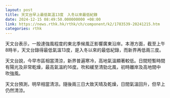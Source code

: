 ```yaml
---
layout: post
title: 天文台早上最低氣溫13度　入冬以來最低紀錄
date: 2024-12-15 08:49:50.000000000 +08:00
link: https://news.rthk.hk/rthk/ch/component/k2/1783539-20241215.htm
categories: rthk
---
```


天文台表示，一股達強風程度的東北季候風正影響廣東沿岸。本港方面，截至上午8時半，天文台錄得最低氣溫13度，是入冬以來的最低紀錄，而新界再低兩三度。

天文台說，今早市區相當清涼，新界普遍寒冷，高地氣溫顯著較低。日間短暫時間有陽光及非常乾燥，最高氣溫約16度。吹和緩至清勁北風，初時離岸及高地間中吹強風。

天文台預測，明早相當清涼。隨後兩三日大致天晴及乾燥，日間氣溫回升，但早上仍然清涼。
